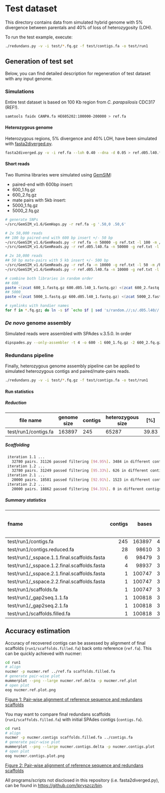 # Test dataset
This directory contains data from simulated hybrid genome with 5% divergence between parentals and 40% of loss of heterozygosity (LOH).

To run the test example, execute: 
```bash
./redundans.py -v -i test/*.fq.gz -f test/contigs.fa -o test/run1 
```
## Generation of test set
Below, you can find detailed description for regeneration of test dataset with any input genome.  

### Simulations
Entire test dataset is based on 100 Kb region from *C. parapsilosis* CDC317 (REF!). 
```bash
samtools faidx CANPA.fa HE605202:100000-200000 > ref.fa
```

#### Heterozygous genome
Heterozygous regions, 5% divergence and 40% LOH, have been simulated with [fasta2diverged.py](https://github.com/lpryszcz/bin). 
```bash
fasta2diverged.py -v -i ref.fa --loh 0.40 --dna -d 0.05 > ref.d05.l40.fa
```

#### Short reads
Two Illumina libraries were simulated using [GemSIM](http://sourceforge.net/projects/gemsim/): 
- paired-end with 600bp insert:
 - 600_1.fq.gz
 - 600_2.fq.gz
- mate pairs with 5kb insert:
 - 5000_1.fq.gz
 - 5000_2.fq.gz

```bash
# generate SNPs
~/src/GemSIM_v1.6/GemHaps.py -r ref.fa -g '.50,0 .50,6'

# 2x 50,000 reads
## 100 bp paired-end with 600 bp insert +/- 50 bp
~/src/GemSIM_v1.6/GemReads.py -r ref.fa -n 50000 -g ref.txt -l 100 -m /home/lpryszcz/src/GemSIM_v1.6/models/ill100v5_p.gzip -q 33 -o 600 -u 600 -s 50 -p
~/src/GemSIM_v1.6/GemReads.py -r ref.d05.l40.fa -n 50000 -g ref.txt -l 100 -m /home/lpryszcz/src/GemSIM_v1.6/models/ill100v5_p.gzip -q 33 -o 600.d05.l40 -u 600 -s 50 -p

# 2x 10,000 reads
## 50 bp mate-pairs with 5 kb insert +/- 500 bp
~/src/GemSIM_v1.6/GemReads.py -r ref.fa -n 10000 -g ref.txt -l 50 -m /home/lpryszcz/src/GemSIM_v1.6/models/ill100v5_p.gzip -q 33 -o 5000 -u 5000 -s 500 -p
~/src/GemSIM_v1.6/GemReads.py -r ref.d05.l40.fa -n 10000 -g ref.txt -l 50 -m /home/lpryszcz/src/GemSIM_v1.6/models/ill100v5_p.gzip -q 33 -o 5000.d05.l40 -u 5000 -s 500 -p

# combine both libraries in random order
## 600_
paste <(zcat 600_1.fastq.gz 600.d05.l40_1.fastq.gz) <(zcat 600_2.fastq.gz 600.d05.l40_2.fastq.gz) | paste - - - - | shuf | awk -F'\t' '{OFS="\n"; print $1,$3,$5,$7 | "gzip > random.600.d05.l40_1.fq.gz"; print $2,$4,$6,$8 | "gzip > random.600.d05.l40_2.fq.gz"}'
## 5000_
paste <(zcat 5000_1.fastq.gz 600.d05.l40_1.fastq.gz) <(zcat 5000_2.fastq.gz 5000.d05.l40_2.fastq.gz) | paste - - - - | shuf | awk -F'\t' '{OFS="\n"; print $1,$3,$5,$7 | "gzip > random.5000.d05.l40_1.fq.gz"; print $2,$4,$6,$8 | "gzip > random.5000.d05.l40_2.fq.gz"}'

# symlinks with handier names
for f in *.fq.gz; do ln -s $f `echo $f | sed 's/random.//;s/.d05.l40//'`; done 
```

### *De novo* genome assembly
Simulated reads were assembled with SPAdes v.3.5.0. In order 
```bash
dipspades.py --only-assembler -t 4 -o 600 -1 600_1.fq.gz -2 600_2.fq.gz
```

### Redundans pipeline
Finally, heterozygous genome assembly pipeline can be applied to simulated heterozygous contigs and paired/mate-pairs reads.

```bash
./redundans.py -v -i test/*.fq.gz -f test/contigs.fa -o test/run1 
```

#### Run statistics
##### Reduction

file name | genome size | contigs | heterozygous size | [%] | heterozygous contigs | [%] | identity [%] | possible joins | homozygous size | [%] | homozygous contigs | [%]
----- | ----- | ----- | ----- | ----- | ----- | ----- | ----- | ----- | ----- | ----- | ----- | ----- 
test/run1/contigs.fa | 163897 | 245 | 65287 | 39.83 | 217 | 88.57 | 95.243 | 0 | 98610 | 60.17 | 28 | 11.43

##### Scaffolding

```bash
 iteration 1.1 ...
   32780 pairs. 31126 passed filtering [94.95%]. 3484 in different contigs [10.63%].
 iteration 1.2 ...
   32780 pairs. 31249 passed filtering [95.33%]. 626 in different contigs [1.91%].
 iteration 2.1 ...
   20000 pairs. 18581 passed filtering [92.91%]. 1523 in different contigs [7.62%].
 iteration 2.2 ...
   20000 pairs. 18862 passed filtering [94.31%]. 0 in different contigs [0.00%].
```

##### Summary statistics

fname | contigs | bases | GC [%] | contigs >1kb | bases in contigs >1kb | N50 | N90 | Ns | longest
:----- | -----: | -----: | :-----: | -----: | -----: | -----: | -----: | -----: | -----: 
test/run1/contigs.fa | 245 | 163897 | 40.298 | 24 | 117391 | 3975 | 233 | 0 | 29603
test/run1/contigs.reduced.fa | 28 | 98610 | 39.516 | 17 | 94157 | 7321 | 1858 | 0 | 29603
test/run1/_sspace.1.1.final.scaffolds.fasta | 6 | 98479 | 39.507 | 4 | 97405 | 87549 | 4745 | 584 | 87549
test/run1/_sspace.1.2.final.scaffolds.fasta | 4 | 98937 | 39.507 | 4 | 98937 | 88627 | 4745 | 1042 | 88627
test/run1/_sspace.2.1.final.scaffolds.fasta | 1 | 100747 | 39.507 | 1 | 100747 | 100747 | 100747 | 2852 | 100747
test/run1/_sspace.2.2.final.scaffolds.fasta | 1 | 100747 | 39.507 | 1 | 100747 | 100747 | 100747 | 2852 | 100747
test/run1/scaffolds.fa | 1 | 100747 | 39.507 | 1 | 100747 | 100747 | 100747 | 2852 | 100747
test/run1/_gap2seq.1.1.fa | 1 | 100818 | 39.762 | 1 | 100818 | 100818 | 100818 | 38 | 100818
test/run1/_gap2seq.2.1.fa | 1 | 100818 | 39.762 | 1 | 100818 | 100818 | 100818 | 38 | 100818
test/run1/scaffolds.filled.fa | 1 | 100818 | 39.762 | 1 | 100818 | 100818 | 100818 | 38 | 100818

## Accuracy estimation
Accuracy of recovered contigs can be assessed by alignment of final scaffolds (`run1/scaffolds.filled.fa`) back onto reference (`ref.fa`).
This can be quickly achieved with nucmer:

```bash
cd run1
# align
nucmer -p nucmer.ref ../ref.fa scaffolds.filled.fa
# generate pair-wise plot
mummerplot --png --large nucmer.ref.delta -p nucmer.ref.plot
# open plot
eog nucmer.ref.plot.png
```

[Figure 1: Pair-wise alignment of reference sequence and redundans scaffolds ](/docs/nucmer.ref.plot.png)

You may want to compare final redundans scaffolds (`run1/scaffolds.filled.fa`) with initial SPAdes contigs (`contigs.fa`). 

```bash
cd run1
# align
nucmer -p nucmer.contigs scaffolds.filled.fa ../contigs.fa
# generate pair-wise plot
mummerplot --png --large nucmer.contigs.delta -p nucmer.contigs.plot
# open plot
eog nucmer.contigs.plot.png
```

[Figure 2: Pair-wise alignment of reference sequence and redundans scaffolds ](/docs/nucmer.contigs.plot.png)


All programs/scripts not disclosed in this repository (i.e.  fasta2diverged.py), can be found in https://github.com/lpryszcz/bin. 
